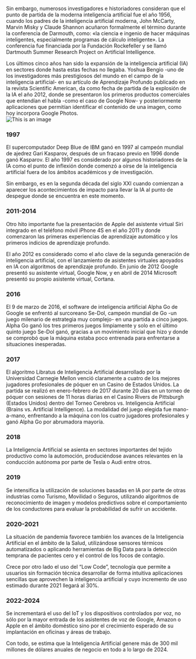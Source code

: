 Sin embargo, numerosos investigadores e historiadores consideran que el punto de partida de la moderna inteligencia artificial fue el año 1956, cuando los padres de la inteligencia artificial moderna, John McCarty, Marvin Misky y Claude Shannon acuñaron formalmente el término durante la conferencia de Darmouth, como: «la ciencia e ingenio de hacer máquinas inteligentes, especialmente programas de cálculo inteligente». La conferencia fue financiada por la Fundación Rockefeller y se llamó Dartmouth Summer Research Project on Artificial Intelligence.

Los últimos cinco años han sido la expansión de la inteligencia artificial (IA) en sectores donde hasta estas fechas no llegaba. Yoshua Bengio -uno de los investigadores más prestigiosos del mundo en el campo de la inteligencia artificial- en su artículo de Aprendizaje Profundo publicado en la revista Scientific American, da como fecha de partida de la explosión de la IA el año 2012, donde se presentaron los primeros productos comerciales que entendían el habla -como el caso de Google Now- y posteriormente aplicaciones que permitían identificar el contenido de una imagen, como hoy incorpora Google Photos.  
![This is an image](https://static.nuso.org/media/cache/3c/c5/3cc55e322675d9fa931f8cdae113be91.jpg)

### 1997 
El supercomputador Deep Blue de IBM ganó en 1997 al campeón mundial de ajedrez Gari Kasparov, después de un fracaso previo en 1996 donde ganó Kasparov. El año 1997 es considerado por algunos historiadores de la IA como el punto de inflexión donde comenzó a oírse de la inteligencia artificial fuera de los ámbitos académicos y de investigación.

Sin embargo, es en la segunda década del siglo XXI cuando comienzan a aparecer los acontecimientos de impacto para llevar la IA al punto de despegue donde se encuentra en este momento.

### 2011-2014
Otro hito importante fue la presentación de Apple del asistente virtual Siri integrado en el teléfono móvil iPhone 4S en el año 2011  y donde comenzaron las primeras experiencias de aprendizaje automático y los primeros indicios de aprendizaje profundo.

El año 2012 es considerado como el año clave de la segunda generación de inteligencia artificial, con el lanzamiento de asistentes virtuales apoyados en IA con algoritmos de aprendizaje profundo. En junio de 2012 Google presentó su asistente virtual, Google Now, y en abril de 2014 Microsoft presentó su propio asistente virtual, Cortana.

### 2016
El 9 de marzo de 2016, el software de inteligencia artificial Alpha Go de Google se enfrentó al surcoreano Se-Dol, campeón mundial de Go -un juego milenario de estrategia muy complejo- en una partida a cinco juegos. Alpha Go ganó los tres primeros juegos limpiamente y solo en el último quinto juego Se-Dol ganó, gracias a un movimiento inicial que hizo y donde se comprobó que la máquina estaba poco entrenada para enfrentarse a situaciones inesperadas.

### 2017
El algoritmo Libratus de Inteligencia Artificial desarrollado por la Universidad Carnegie Mellon venció claramente a cuatro de los mejores jugadores profesionales de póquer en un Casino de Estados Unidos. La partida se realizó en enero-febrero de 2017 durante 20 días en un torneo de póquer con sesiones de 11 horas diarias en el  Casino Rivers de Pittsburgh  (Estados Unidos) dentro del Torneo Cerebros vs. Inteligencia Artificial (Brains vs. Artificial Intelligence). La modalidad del juego elegida fue mano-a-mano, enfrentando a la máquina con los cuatro jugadores profesionales y ganó Alpha Go por abrumadora mayoría.

### 2018
La Inteligencia Artificial se asienta en sectores importantes del tejido productivo como la automoción, produciéndose avances relevantes en la conducción autónoma por parte de Tesla o Audi entre otros.

### 2019
Se intensifica la utilización de soluciones basadas en IA por parte de otras industrias como Turismo, Movilidad o Seguros, utilizando algoritmos de reconocimiento de imagen y modelos predictivos sobre el comportamiento de los conductores para evaluar la probabilidad de sufrir un accidente.

### 2020-2021
La situación de pandemia favorece también los avances de la Inteligencia Artificial en el ámbito de la Salud, utilizándose sensores térmicos automatizados o aplicando herramientas de Big Data para la detección temprana de pacientes cero y el control de los focos de contagio.

Crece por otro lado el uso del “Low Code”, tecnología que permite a usuarios sin formación técnica desarrollar de forma intuitiva aplicaciones sencillas que aprovechen la inteligencia artificial y cuyo incremento de uso estimado durante 2021 llegará al 30%.

### 2022-2024
Se incrementará el uso del IoT y los dispositivos controlados por voz, no sólo por la mayor entrada de los asistentes de voz de Google, Amazon o Apple en el ámbito doméstico sino por el crecimiento esperado de su implantación en oficinas y áreas de trabajo.

Con todo, se estima que la Inteligencia Artificial genere más de 300 mil millones de dólares anuales de negocio en todo a lo largo de 2024.